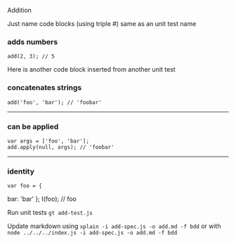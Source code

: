 Addition

Just name code blocks (using triple #) same as an unit test name

### adds numbers

    add(2, 3); // 5

Here is another code block inserted from another unit test

### concatenates strings

    add('foo', 'bar'); // 'foobar'

---

### can be applied

    var args = ['foo', 'bar'];
    add.apply(null, args); // 'foobar'

---

### identity

    var foo = {
  bar: 'bar'
};
    I(foo); // foo

Run unit tests `gt add-test.js`

Update markdown using `xplain -i add-spec.js -o add.md -f bdd`
or with `node ../../../index.js -i add-spec.js -o add.md -f bdd`